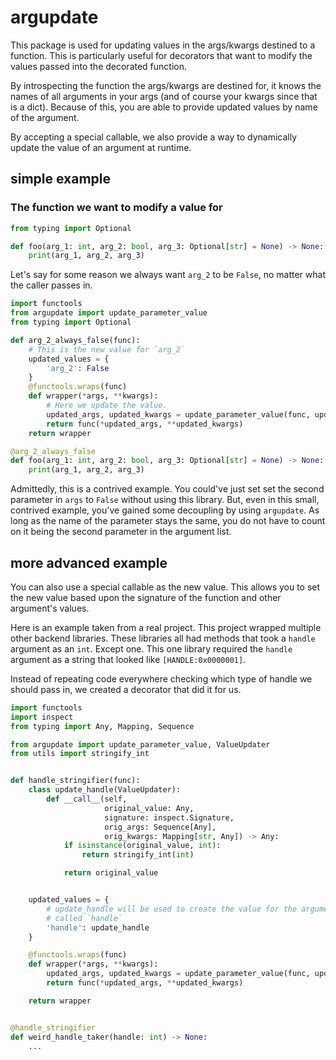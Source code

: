 # argupdate

This package is used for updating values in the args/kwargs destined to
a function. This is particularly useful for decorators that want to
modify the values passed into the decorated function.

By introspecting the function the args/kwargs are destined for, it knows
the names of all arguments in your args (and of course your kwargs since
that is a dict). Because of this, you are able to provide updated values
by name of the argument.

By accepting a special callable, we also provide a way to dynamically
update the value of an argument at runtime.

## simple example

### The function we want to modify a value for

```python
from typing import Optional

def foo(arg_1: int, arg_2: bool, arg_3: Optional[str] = None) -> None:
    print(arg_1, arg_2, arg_3)
```

Let's say for some reason we always want `arg_2` to be `False`, no
matter what the caller passes in.

```python
import functools
from argupdate import update_parameter_value
from typing import Optional

def arg_2_always_false(func):
    # This is the new value for `arg_2`
    updated_values = {
        'arg_2': False
    }
    @functools.wraps(func)
    def wrapper(*args, **kwargs):
        # Here we update the value.
        updated_args, updated_kwargs = update_parameter_value(func, updated_values, args, kwargs)
        return func(*updated_args, **updated_kwargs)
    return wrapper

@arg_2_always_false
def foo(arg_1: int, arg_2: bool, arg_3: Optional[str] = None) -> None:
    print(arg_1, arg_2, arg_3)
```

Admittedly, this is a contrived example. You could've just set set the
second parameter in `args` to `False` without using this library. But,
even in this small, contrived example, you've gained some decoupling by
using `argupdate`. As long as the name of the parameter stays the same,
you do not have to count on it being the second parameter in the
argument list.

## more advanced example
You can also use a special callable as the new value. This allows you to
set the new value based upon the signature of the function and other
argument's values.

Here is an example taken from a real project. This project wrapped
multiple other backend libraries. These libraries all had methods that
took a `handle` argument as an `int`. Except one. This one library
required the `handle` argument as a string that looked like
`[HANDLE:0x0000001]`.

Instead of repeating code everywhere checking which type of handle we
should pass in, we created a decorator that did it for us.

```python
import functools
import inspect
from typing import Any, Mapping, Sequence

from argupdate import update_parameter_value, ValueUpdater
from utils import stringify_int


def handle_stringifier(func):
    class update_handle(ValueUpdater):
        def __call__(self,
                     original_value: Any,
                     signature: inspect.Signature,
                     orig_args: Sequence[Any],
                     orig_kwargs: Mapping[str, Any]) -> Any:
            if isinstance(original_value, int):
                return stringify_int(int)

            return original_value


    updated_values = {
        # update_handle will be used to create the value for the argument
        # called `handle`
        'handle': update_handle
    }

    @functools.wraps(func)
    def wrapper(*args, **kwargs):
        updated_args, updated_kwargs = update_parameter_value(func, updated_values, args, kwargs)
        return func(*updated_args, **updated_kwargs)

    return wrapper


@handle_stringifier
def weird_handle_taker(handle: int) -> None:
    ...
```

